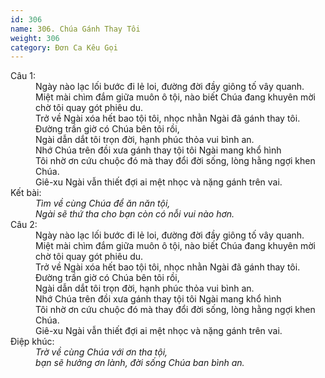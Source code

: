```yaml
---
id: 306
name: 306. Chúa Gánh Thay Tôi
weight: 306
category: Đơn Ca Kêu Gọi
---
```

<dl><dt>Câu 1:</dt><dd data-verse="1">Ngày nào lạc lối bước đi lẻ loi, đường đời đầy giông tố vây quanh. <br/>Miệt mài chìm đắm giữa muôn ô tội, nào biết Chúa đang khuyên mời <br/>chờ tôi quay gót phiêu du. <br/>Trở về Ngài xóa hết bao tội tôi, nhọc nhằn Ngài đã gánh thay tôi. <br/>Đường trần giờ có Chúa bên tôi rồi, <br/>Ngài dẫn dắt tôi trọn đời, hạnh phúc thỏa vui bình an. <br/>Nhớ Chúa trên đồi xưa gánh thay tội tôi Ngài mang khổ hình <br/>Tôi nhờ ơn cứu chuộc đó mà thay đổi đời sống, lòng hằng ngợi khen Chúa. <br/>Giê-xu Ngài vẫn thiết đợi ai mệt nhọc và nặng gánh trên vai. </dd><dt>Kết bài:</dt><dd data-end="1"><em>Tìm về cùng Chúa để ăn năn tội, <br/>Ngài sẽ thứ tha cho bạn còn có nỗi vui nào hơn. </em><dt>Câu 2:</dt><dd data-verse="2">Ngày nào lạc lối bước đi lẻ loi, đường đời đầy giông tố vây quanh. <br/>Miệt mài chìm đắm giữa muôn ô tội, nào biết Chúa đang khuyên mời <br/>chờ tôi quay gót phiêu du. <br/>Trở về Ngài xóa hết bao tội tôi, nhọc nhằn Ngài đã gánh thay tôi. <br/>Đường trần giờ có Chúa bên tôi rồi, <br/>Ngài dẫn dắt tôi trọn đời, hạnh phúc thỏa vui bình an. <br/>Nhớ Chúa trên đồi xưa gánh thay tội tôi Ngài mang khổ hình <br/>Tôi nhờ ơn cứu chuộc đó mà thay đổi đời sống, lòng hằng ngợi khen Chúa. <br/>Giê-xu Ngài vẫn thiết đợi ai mệt nhọc và nặng gánh trên vai. </dd><dt>Điệp khúc:</dt><dd data-chorus="1"><em>Trờ về cùng Chúa với ơn tha tội, <br/>bạn sẽ hưởng ơn lành, đời sống Chúa ban bình an. </em></dd></dl>
